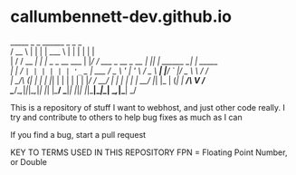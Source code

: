 # callumbennett-dev.github.io

 _____       _ _                ______                       _   _             _            <br/>
/  __ \     | | |               | ___ \                     | | | |           | |           <br/>
| /  \/ __ _| | |_   _ _ __ ___ | |_/ / ___ _ __  _ __   ___| |_| |_ ______ __| | _____   __<br/>
| |    / _` | | | | | | '_ ` _ \| ___ \/ _ \ '_ \| '_ \ / _ \ __| __|______/ _` |/ _ \ \ / /<br/>
| \__/\ (_| | | | |_| | | | | | | |_/ /  __/ | | | | | |  __/ |_| |_      | (_| |  __/\ V / <br/>
 \____/\__,_|_|_|\__,_|_| |_| |_\____/ \___|_| |_|_| |_|\___|\__|\__|      \__,_|\___| \_/  <br/>
                                                                                                                                                                                       

This is a repository of stuff I want to webhost, and just other code really.
I try and contribute to others to help bug fixes as much as I can

If you find a bug, start a pull request


KEY TO TERMS USED IN THIS REPOSITORY
FPN = Floating Point Number, or Double
